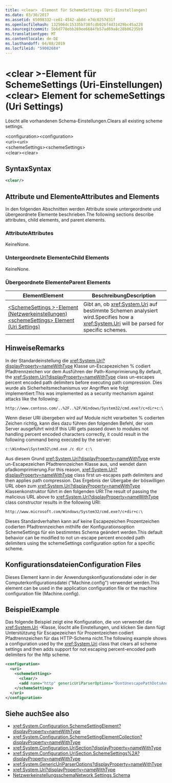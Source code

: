 ```yaml
---
title: <clear> -Element für SchemeSettings (Uri-Einstellungen)
ms.date: 03/30/2017
ms.assetid: 65098332-ce61-4542-ab8d-e7dc0257d31f
ms.openlocfilehash: 132506dc15335b738fcdb026f4d31429bc45a228
ms.sourcegitcommit: 5b6d778ebb269ee6684fb57ad69a8c28b06235b9
ms.translationtype: MT
ms.contentlocale: de-DE
ms.lasthandoff: 04/08/2019
ms.locfileid: "59082684"
---
```

# <a name="clear-element-for-schemesettings-uri-settings"></a><span data-ttu-id="27603-102">\<clear >-Element für SchemeSettings (Uri-Einstellungen)</span><span class="sxs-lookup"><span data-stu-id="27603-102">\<clear> Element for schemeSettings (Uri Settings)</span></span>
<span data-ttu-id="27603-103">Löscht alle vorhandenen Schema-Einstellungen.</span><span class="sxs-lookup"><span data-stu-id="27603-103">Clears all existing scheme settings.</span></span>  
  
 <span data-ttu-id="27603-104">\<configuration></span><span class="sxs-lookup"><span data-stu-id="27603-104">\<configuration></span></span>  
<span data-ttu-id="27603-105">\<uri></span><span class="sxs-lookup"><span data-stu-id="27603-105">\<uri></span></span>  
<span data-ttu-id="27603-106">\<schemeSettings></span><span class="sxs-lookup"><span data-stu-id="27603-106">\<schemeSettings></span></span>  
<span data-ttu-id="27603-107">\<clear></span><span class="sxs-lookup"><span data-stu-id="27603-107">\<clear></span></span>  
  
## <a name="syntax"></a><span data-ttu-id="27603-108">Syntax</span><span class="sxs-lookup"><span data-stu-id="27603-108">Syntax</span></span>  
  
```xml  
<clear/>  
```  
  
## <a name="attributes-and-elements"></a><span data-ttu-id="27603-109">Attribute und Elemente</span><span class="sxs-lookup"><span data-stu-id="27603-109">Attributes and Elements</span></span>  
 <span data-ttu-id="27603-110">In den folgenden Abschnitten werden Attribute sowie untergeordnete und übergeordnete Elemente beschrieben.</span><span class="sxs-lookup"><span data-stu-id="27603-110">The following sections describe attributes, child elements, and parent elements.</span></span>  
  
### <a name="attributes"></a><span data-ttu-id="27603-111">Attribute</span><span class="sxs-lookup"><span data-stu-id="27603-111">Attributes</span></span>  
 <span data-ttu-id="27603-112">Keine</span><span class="sxs-lookup"><span data-stu-id="27603-112">None.</span></span>  
  
### <a name="child-elements"></a><span data-ttu-id="27603-113">Untergeordnete Elemente</span><span class="sxs-lookup"><span data-stu-id="27603-113">Child Elements</span></span>  
 <span data-ttu-id="27603-114">Keine</span><span class="sxs-lookup"><span data-stu-id="27603-114">None.</span></span>  
  
### <a name="parent-elements"></a><span data-ttu-id="27603-115">Übergeordnete Elemente</span><span class="sxs-lookup"><span data-stu-id="27603-115">Parent Elements</span></span>  
  
|<span data-ttu-id="27603-116">Element</span><span class="sxs-lookup"><span data-stu-id="27603-116">Element</span></span>|<span data-ttu-id="27603-117">Beschreibung</span><span class="sxs-lookup"><span data-stu-id="27603-117">Description</span></span>|  
|-------------|-----------------|  
|[<span data-ttu-id="27603-118">\<SchemeSettings >-Element (Netzwerkeinstellungen)</span><span class="sxs-lookup"><span data-stu-id="27603-118">\<schemeSettings> Element (Uri Settings)</span></span>](../../../../../docs/framework/configure-apps/file-schema/network/schemesettings-element-uri-settings.md)|<span data-ttu-id="27603-119">Gibt an, ob <xref:System.Uri> auf bestimmte Schemen analysiert wird.</span><span class="sxs-lookup"><span data-stu-id="27603-119">Specifies how a <xref:System.Uri> will be parsed for specific schemes.</span></span>|  
  
## <a name="remarks"></a><span data-ttu-id="27603-120">Hinweise</span><span class="sxs-lookup"><span data-stu-id="27603-120">Remarks</span></span>  
 <span data-ttu-id="27603-121">In der Standardeinstellung die <xref:System.Uri?displayProperty=nameWithType> Klasse un-Escapezeichen % codiert Pfadtrennzeichen vor dem Ausführen der Path-Komprimierung.</span><span class="sxs-lookup"><span data-stu-id="27603-121">By default, the <xref:System.Uri?displayProperty=nameWithType> class un-escapes percent encoded path delimiters before executing path compression.</span></span> <span data-ttu-id="27603-122">Dies wurde als Sicherheitsmechanismus vor Angriffen wie folgt implementiert:</span><span class="sxs-lookup"><span data-stu-id="27603-122">This was implemented as a security mechanism against attacks like the following:</span></span>  
  
 `http://www.contoso.com/..%2F..%2F/Windows/System32/cmd.exe?/c+dir+c:\`  
  
 <span data-ttu-id="27603-123">Wenn dieser URI übergeben wird auf Module nicht verarbeiten % codierten Zeichen richtig, kann dies dazu führen den folgenden Befehl, der vom Server ausgeführt wird:</span><span class="sxs-lookup"><span data-stu-id="27603-123">If this URI gets passed down to modules not handling percent encoded characters correctly, it could result in the following command being executed by the server:</span></span>  
  
 `c:\Windows\System32\cmd.exe /c dir c:\`  
  
 <span data-ttu-id="27603-124">Aus diesem Grund <xref:System.Uri?displayProperty=nameWithType> erste un-Escapezeichen Pfadtrennzeichen Klasse aus, und wendet dann pfadkomprimierung.</span><span class="sxs-lookup"><span data-stu-id="27603-124">For this reason, <xref:System.Uri?displayProperty=nameWithType> class first un-escapes path delimiters and then applies path compression.</span></span> <span data-ttu-id="27603-125">Das Ergebnis der Übergabe der böswilligen URL oben zum <xref:System.Uri?displayProperty=nameWithType> Klassenkonstruktor führt in den folgenden URI:</span><span class="sxs-lookup"><span data-stu-id="27603-125">The result of passing the malicious URL above to <xref:System.Uri?displayProperty=nameWithType> class constructor results in the following URI:</span></span>  
  
 `http://www.microsoft.com/Windows/System32/cmd.exe?/c+dir+c:\`  
  
 <span data-ttu-id="27603-126">Dieses Standardverhalten kann auf keine Escapezeichen Prozentzeichen codierten Pfadtrennzeichen mithilfe der Konfigurationsoption SchemeSettings für ein bestimmtes Schema geändert werden.</span><span class="sxs-lookup"><span data-stu-id="27603-126">This default behavior can be modified to not un-escape percent encoded path delimiters using the schemeSettings configuration option for a specific scheme.</span></span>  
  
## <a name="configuration-files"></a><span data-ttu-id="27603-127">Konfigurationsdateien</span><span class="sxs-lookup"><span data-stu-id="27603-127">Configuration Files</span></span>  
 <span data-ttu-id="27603-128">Dieses Element kann in der Anwendungskonfigurationsdatei oder in der Computerkonfigurationsdatei ("Machine.config") verwendet werden.</span><span class="sxs-lookup"><span data-stu-id="27603-128">This element can be used in the application configuration file or the machine configuration file (Machine.config).</span></span>  
  
## <a name="example"></a><span data-ttu-id="27603-129">Beispiel</span><span class="sxs-lookup"><span data-stu-id="27603-129">Example</span></span>  
 <span data-ttu-id="27603-130">Das folgende Beispiel zeigt eine Konfiguration, die von verwendet die <xref:System.Uri> -Klasse, löscht alle Einstellungen, und klicken Sie dann fügt Unterstützung für Escapezeichen für Prozentzeichen codiert Pfadtrennzeichen für das HTTP-Schema nicht.</span><span class="sxs-lookup"><span data-stu-id="27603-130">The following example shows a configuration used by the <xref:System.Uri> class that clears all scheme settings and then adds support for not escaping percent-encoded path delimiters for the http scheme.</span></span>  
  
```xml  
<configuration>  
  <uri>  
    <schemeSettings>  
      <clear/>  
      <add name="http" genericUriParserOptions="DontUnescapePathDotsAndSlashes"/>  
    </schemeSettings>  
  </uri>  
</configuration>  
```  
  
## <a name="see-also"></a><span data-ttu-id="27603-131">Siehe auch</span><span class="sxs-lookup"><span data-stu-id="27603-131">See also</span></span>

- <xref:System.Configuration.SchemeSettingElement?displayProperty=nameWithType>
- <xref:System.Configuration.SchemeSettingElementCollection?displayProperty=nameWithType>
- <xref:System.Configuration.UriSection?displayProperty=nameWithType>
- <xref:System.Configuration.UriSection.SchemeSettings%2A?displayProperty=nameWithType>
- <xref:System.GenericUriParserOptions?displayProperty=nameWithType>
- <xref:System.Uri?displayProperty=nameWithType>
- [<span data-ttu-id="27603-132">Netzwerkeinstellungsschema</span><span class="sxs-lookup"><span data-stu-id="27603-132">Network Settings Schema</span></span>](../../../../../docs/framework/configure-apps/file-schema/network/index.md)
